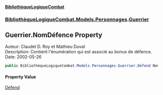 #### [BibliothèqueLogiqueCombat](readme.md 'readme')
### [BibliothèqueLogiqueCombat.Models.Personnages](readme.md#BibliothèqueLogiqueCombat.Models.Personnages 'BibliothèqueLogiqueCombat.Models.Personnages').[Guerrier](BibliothèqueLogiqueCombat.Models.Personnages.Guerrier.md 'BibliothèqueLogiqueCombat.Models.Personnages.Guerrier')

## Guerrier.NomDéfence Property

Auteur: Claudel D. Roy et Mathieu Duval    
Description: Contient l'énumération qui est associé au bonus de défence.     
Date:  2002-05-26

```csharp
public BibliothèqueLogiqueCombat.Models.Personnages.Guerrier.Défend NomDéfence { get; set; }
```

#### Property Value
[Défend](BibliothèqueLogiqueCombat.Models.Personnages.Guerrier.Défend.md 'BibliothèqueLogiqueCombat.Models.Personnages.Guerrier.Défend')